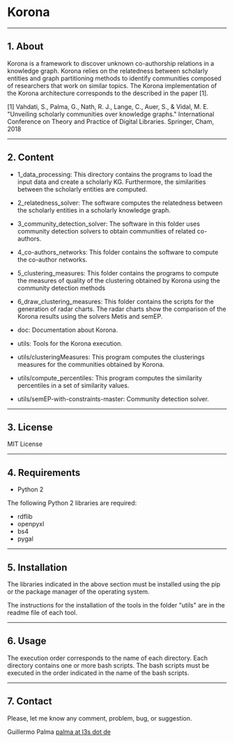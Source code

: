 # Korona

----
## 1.  About

Korona is a framework to discover unknown co-authorship relations in a knowledge graph. Korona relies on the relatedness between scholarly entities and graph partitioning methods to identify communities composed
of researchers that work on similar topics.  The Korona implementation of the Korona architecture corresponds to the described in the paper [1].

[1] Vahdati, S., Palma, G., Nath, R. J., Lange, C., Auer, S., & Vidal, M. E.
"Unveiling scholarly communities over knowledge graphs."
International Conference on Theory and Practice of Digital Libraries.
Springer, Cham, 2018

----
## 2. Content

* 1\_data\_processing:  This directory contains the programs to load the input data and create a scholarly KG. Furthermore, the similarities between the scholarly entities are computed.

* 2\_relatedness\_solver: The software computes the relatedness between the scholarly entities in a scholarly knowledge graph.

* 3\_community\_detection\_solver: The software in this folder uses community detection solvers to obtain communities of related co-authors.

* 4\_co-authors\_networks: This folder contains the software to compute the co-author networks.

* 5\_clustering\_measures: This folder contains the programs to compute the measures of quality of the clustering obtained by Korona using the community detection methods

* 6\_draw\_clustering\_measures: This folder contains the scripts for the generation of radar charts. The radar charts show the comparison of the Korona results using the solvers Metis and semEP.

* doc: Documentation about Korona. 

* utils: Tools for the Korona execution. 

* utils/clusteringMeasures: This program computes the clusterings measures for the communities obtained by Korona. 

* utils/compute\_percentiles: This program computes the similarity percentiles in a set of similarity values. 

* utils/semEP-with-constraints-master: Community detection solver.

____
## 3. License

MIT License

____
## 4. Requirements

* Python 2

The following Python 2 libraries are required:

* rdflib
* openpyxl
* bs4
* pygal

----
## 5. Installation

The libraries indicated in the above section must be
installed using the pip or the package manager of the operating system.

The instructions for the installation of the tools in the folder
"utils" are in the readme file of each tool.

-----
## 6. Usage

 The execution order corresponds to the name of each directory.
 Each directory contains one or more bash scripts.  The bash scripts
 must be executed in the order indicated in the name of the bash scripts.

----
## 7. Contact

Please, let me know any comment, problem, bug, or suggestion.

Guillermo Palma
[palma at l3s dot de](mailto:palma@l3s.de)

